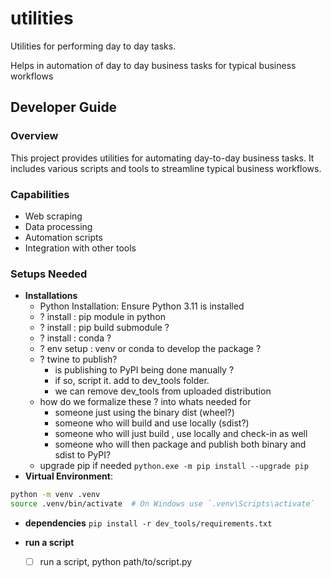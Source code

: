 # utilities

Utilities for performing day to day tasks. 

Helps in automation of day to day business tasks for typical business workflows

## Developer Guide

### Overview
This project provides utilities for automating day-to-day business tasks. It includes various scripts and tools to streamline typical business workflows.

### Capabilities
- Web scraping
- Data processing
- Automation scripts
- Integration with other tools
 
### Setups Needed
 
- **Installations** 
    - Python Installation: Ensure Python 3.11 is installed
    - ? install : pip module in python 
    - ? install : pip build submodule ?
    - ? install : conda ? 
    - ? env setup : venv or conda to develop the package ? 
    - ? twine to publish? 
      - is publishing to PyPI being done manually ? 
      - if so, script it. add to dev_tools folder. 
      - we can remove dev_tools from uploaded distribution 
    - how do we formalize these ? into whats needed for 
      - someone just using the binary dist (wheel?) 
      - someone who will build and use locally (sdist?)
      - someone who will just build , use locally and check-in as well 
      - someone who will then package and publish both binary and sdist to PyPI? 
    - upgrade pip if needed ``python.exe -m pip install --upgrade pip``
- **Virtual Environment**: 
```sh
python -m venv .venv
source .venv/bin/activate  # On Windows use `.venv\Scripts\activate`
```
- **dependencies** ``pip install -r dev_tools/requirements.txt``



  
- **run a script**
  - [ ] run a script, python path/to/script.py